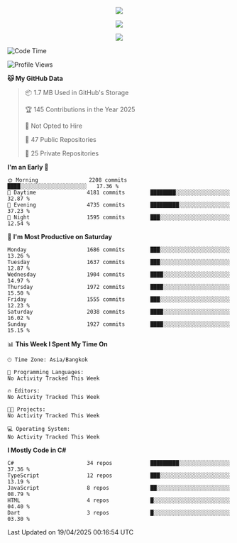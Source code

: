 <p align="center">
  <a href="say-hi.gif"> 
    <img align="center" src="say-hi.gif"/>
  </a>
</p>
<p align="center">
  <a href="https://github.com/htthinh1999">
    <img align="center" src="https://github-readme-stats-kappa-pink.vercel.app/api?username=htthinh1999&show_icons=true&count_private=true&theme=dracula"/>
  </a>
</p>
<p align="center">
  <a href="https://github.com/htthinh1999">
    <img src="https://github-readme-stats-kappa-pink.vercel.app/api/top-langs/?username=htthinh1999&layout=compact&langs_count=6&count_private=true&hide=tsql,hlsl,glsl,shaderlab&theme=dracula"/>
  </a>
</p>

<!--START_SECTION:waka-->
![Code Time](http://img.shields.io/badge/Code%20Time-0%20secs-blue)

![Profile Views](http://img.shields.io/badge/Profile%20Views-0-blue)

**🐱 My GitHub Data** 

> 📦 1.7 MB Used in GitHub's Storage 
 > 
> 🏆 145 Contributions in the Year 2025
 > 
> 🚫 Not Opted to Hire
 > 
> 📜 47 Public Repositories 
 > 
> 🔑 25 Private Repositories 
 > 
**I'm an Early 🐤** 

```text
🌞 Morning                2208 commits        ████░░░░░░░░░░░░░░░░░░░░░   17.36 % 
🌆 Daytime                4181 commits        ████████░░░░░░░░░░░░░░░░░   32.87 % 
🌃 Evening                4735 commits        █████████░░░░░░░░░░░░░░░░   37.23 % 
🌙 Night                  1595 commits        ███░░░░░░░░░░░░░░░░░░░░░░   12.54 % 
```
📅 **I'm Most Productive on Saturday** 

```text
Monday                   1686 commits        ███░░░░░░░░░░░░░░░░░░░░░░   13.26 % 
Tuesday                  1637 commits        ███░░░░░░░░░░░░░░░░░░░░░░   12.87 % 
Wednesday                1904 commits        ████░░░░░░░░░░░░░░░░░░░░░   14.97 % 
Thursday                 1972 commits        ████░░░░░░░░░░░░░░░░░░░░░   15.50 % 
Friday                   1555 commits        ███░░░░░░░░░░░░░░░░░░░░░░   12.23 % 
Saturday                 2038 commits        ████░░░░░░░░░░░░░░░░░░░░░   16.02 % 
Sunday                   1927 commits        ████░░░░░░░░░░░░░░░░░░░░░   15.15 % 
```


📊 **This Week I Spent My Time On** 

```text
🕑︎ Time Zone: Asia/Bangkok

💬 Programming Languages: 
No Activity Tracked This Week

🔥 Editors: 
No Activity Tracked This Week

🐱‍💻 Projects: 
No Activity Tracked This Week

💻 Operating System: 
No Activity Tracked This Week
```

**I Mostly Code in C#** 

```text
C#                       34 repos            █████████░░░░░░░░░░░░░░░░   37.36 % 
TypeScript               12 repos            ███░░░░░░░░░░░░░░░░░░░░░░   13.19 % 
JavaScript               8 repos             ██░░░░░░░░░░░░░░░░░░░░░░░   08.79 % 
HTML                     4 repos             █░░░░░░░░░░░░░░░░░░░░░░░░   04.40 % 
Dart                     3 repos             █░░░░░░░░░░░░░░░░░░░░░░░░   03.30 % 
```




 Last Updated on 19/04/2025 00:16:54 UTC
<!--END_SECTION:waka-->
